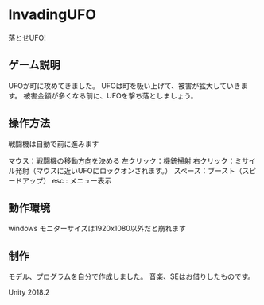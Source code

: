# InvadingUFO
落とせUFO!


## ゲーム説明

UFOが町に攻めてきました。
UFOは町を吸い上げて、被害が拡大していきます。
被害金額が多くなる前に、UFOを撃ち落としましょう。


## 操作方法
戦闘機は自動で前に進みます

マウス：戦闘機の移動方向を決める
左クリック：機銃掃射
右クリック：ミサイル発射（マウスに近いUFOにロックオンされます。）
スペース：ブースト（スピードアップ）
esc : メニュー表示


## 動作環境
windows
モニターサイズは1920x1080以外だと崩れます

## 制作
モデル、プログラムを自分で作成しました。
音楽、SEはお借りしたものです。

Unity 2018.2
